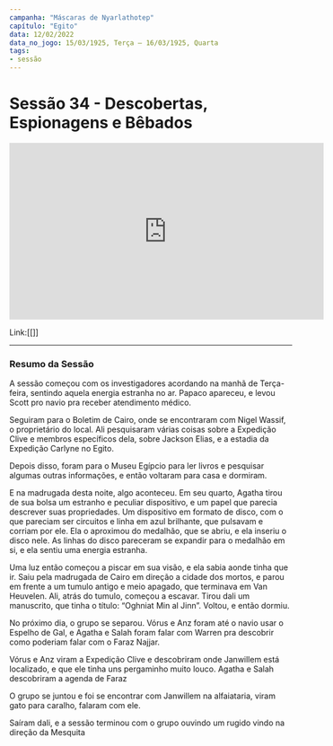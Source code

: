 ```yaml
---
campanha: "Máscaras de Nyarlathotep"
capítulo: "Egito"
data: 12/02/2022
data_no_jogo: 15/03/1925, Terça – 16/03/1925, Quarta
tags: 
- sessão
---
```

# Sessão 34 - Descobertas, Espionagens e Bêbados 

<div align="center"><iframe width="560" height="315" src="https://www.youtube.com/embed/AmvgUZq2334" title="YouTube video player" frameborder="0" allow="accelerometer; autoplay; clipboard-write; encrypted-media; gyroscope; picture-in-picture" allowfullscreen></iframe></div>

Link:[[]]

---
### Resumo da Sessão
A sessão começou com os investigadores acordando na manhã de Terça-feira, sentindo aquela energia estranha no ar. Papaco apareceu, e levou Scott pro navio pra receber atendimento médico.

Seguiram para o Boletim de Cairo, onde se encontraram com Nigel Wassif, o proprietário do local. Ali pesquisaram várias coisas sobre a Expedição Clive e membros específicos dela, sobre Jackson Elias, e a estadia da Expedição Carlyne no Egito.

Depois disso, foram para o Museu Egípcio para ler livros e pesquisar algumas outras informações, e então voltaram para casa e dormiram.

E na madrugada desta noite, algo aconteceu. Em seu quarto, Agatha tirou de sua bolsa um estranho e peculiar dispositivo, e um papel que parecia descrever suas propriedades. Um dispositivo em formato de disco, com o que pareciam ser circuitos e linha em azul brilhante, que pulsavam e corriam por ele. Ela o aproximou do medalhão, que se abriu, e ela inseriu o disco nele. As linhas do disco pareceram se expandir para o medalhão em si, e ela sentiu uma energia estranha.

Uma luz então começou a piscar em sua visão, e ela sabia aonde tinha que ir. Saiu pela madrugada de Cairo em direção a cidade dos mortos, e parou em frente a um tumulo antigo e meio apagado, que terminava em Van Heuvelen. Ali, atrás do tumulo, começou a escavar. Tirou dali um manuscrito, que tinha o título: “Oghniat Min al Jinn”. Voltou, e então dormiu.

No próximo dia, o grupo se separou. Vórus e Anz foram até o navio usar o Espelho de Gal, e Agatha e Salah foram falar com Warren pra descobrir como poderiam falar com o Faraz Najjar.

Vórus e Anz viram a Expedição Clive e descobriram onde Janwillem está localizado, e que ele tinha uns pergaminho muito louco. Agatha e Salah descobriram a agenda de Faraz

O grupo se juntou e foi se encontrar com Janwillem na alfaiataria, viram gato para caralho, falaram com ele.

Saíram dali, e a sessão terminou com o grupo ouvindo um rugido vindo na direção da Mesquita

